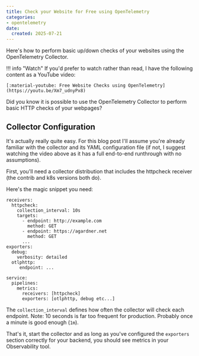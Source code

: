 ```yaml
---
title: Check your Website for Free using OpenTelemetry
categories:
- opentelemetry
date:
  created: 2025-07-21
---
```



Here's how to perform basic up/down checks of your websites using the OpenTelemetry Collector.

<!-- more -->

!!! info "Watch"
    If you'd prefer to watch rather than read, I have the following content as a YouTube video:

    [:material-youtube: Free Website Checks using OpenTelemetry](https://youtu.be/Xm7_udnyPx8)

Did you know it is possible to use the OpenTelemetry Collector to perform basic HTTP checks of your webpages?

## Collector Configuration

It's actually really quite easy. For this blog post I'll assume you're already familiar with the collector and its YAML configuration file (if not, I suggest watching the video above as it has a full end-to-end runthrough with no assumptions).

First, you'll need a collector distribution that includes the httpcheck receiver (the contrib and k8s versions both do).

Here's the magic snippet you need:


```
receivers:
  httpcheck:
    collection_interval: 10s
    targets:
      - endpoint: http://example.com
        method: GET
      - endpoint: https://agardner.net
        method: GET
      ...
exporters:
  debug:
    verbosity: detailed
  otlphttp:
     endpoint: ...

service:
  pipelines:
    metrics:
      receivers: [httpcheck]
      exporters: [otlphttp, debug etc...]
```

The `collection_interval` defines how often the collector will check each endpoint. Note: 10 seconds is far too frequent for production. Probably once a minute is good enough (`1m`).

That's it, start the collector and as long as you've configured the `exporters` section correctly for your backend, you should see metrics in your Observability tool.